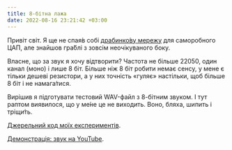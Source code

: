```yaml
---
title: 8-бітна лажа
date: 2022-08-16 23:21:42 +03:00
---
```


Привіт світ. Я ще не спая́в собі [драбинко́ву мережу][1] для саморобного ЦАП, але знайшов гра́блі з зовсім неочікуваного боку.

Власне, що за звук я хочу відтворити? Частота не більше 22050, один канал (моно) і лише 8 біт. Більше ніж 8 біт робити немає сенсу, у мене є тільки дешеві резистори, а у них точність «гуляє» настільки, щоб більше 8 біт і не намага́тися. 

Вирішив я підготувати тестовий WAV-файл з 8-бітним звуком. І тут раптом виявилося, що у ме́не це не виходить. Воно, бляха, шипить і тріщи́ть.

[Джерельний код моїх експериментів][2].

[Демонстрація: звук на YouTube][3].

[1]: /2022/08/14/samorobnyi-dac.html
[2]: https://github.com/kastaneda/arduino_sandbox/tree/master/speaking
[3]: https://www.youtube.com/watch?v=-I6BUfxane0
